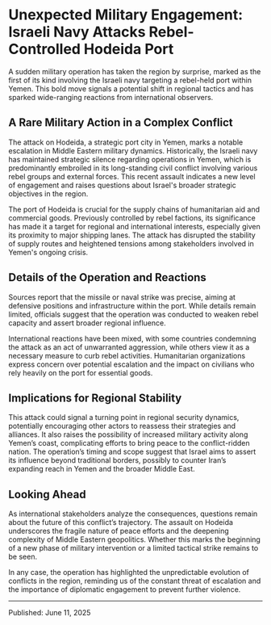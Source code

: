 # Unexpected Military Engagement: Israeli Navy Attacks Rebel-Controlled Hodeida Port

A sudden military operation has taken the region by surprise, marked as the first of its kind involving the Israeli navy targeting a rebel-held port within Yemen. This bold move signals a potential shift in regional tactics and has sparked wide-ranging reactions from international observers.

## A Rare Military Action in a Complex Conflict

The attack on Hodeida, a strategic port city in Yemen, marks a notable escalation in Middle Eastern military dynamics. Historically, the Israeli navy has maintained strategic silence regarding operations in Yemen, which is predominantly embroiled in its long-standing civil conflict involving various rebel groups and external forces. This recent assault indicates a new level of engagement and raises questions about Israel's broader strategic objectives in the region.

The port of Hodeida is crucial for the supply chains of humanitarian aid and commercial goods. Previously controlled by rebel factions, its significance has made it a target for regional and international interests, especially given its proximity to major shipping lanes. The attack has disrupted the stability of supply routes and heightened tensions among stakeholders involved in Yemen's ongoing crisis.

## Details of the Operation and Reactions

Sources report that the missile or naval strike was precise, aiming at defensive positions and infrastructure within the port. While details remain limited, officials suggest that the operation was conducted to weaken rebel capacity and assert broader regional influence.

International reactions have been mixed, with some countries condemning the attack as an act of unwarranted aggression, while others view it as a necessary measure to curb rebel activities. Humanitarian organizations express concern over potential escalation and the impact on civilians who rely heavily on the port for essential goods.

## Implications for Regional Stability

This attack could signal a turning point in regional security dynamics, potentially encouraging other actors to reassess their strategies and alliances. It also raises the possibility of increased military activity along Yemen’s coast, complicating efforts to bring peace to the conflict-ridden nation. The operation’s timing and scope suggest that Israel aims to assert its influence beyond traditional borders, possibly to counter Iran’s expanding reach in Yemen and the broader Middle East.

## Looking Ahead

As international stakeholders analyze the consequences, questions remain about the future of this conflict’s trajectory. The assault on Hodeida underscores the fragile nature of peace efforts and the deepening complexity of Middle Eastern geopolitics. Whether this marks the beginning of a new phase of military intervention or a limited tactical strike remains to be seen.

In any case, the operation has highlighted the unpredictable evolution of conflicts in the region, reminding us of the constant threat of escalation and the importance of diplomatic engagement to prevent further violence.

---

Published: June 11, 2025
